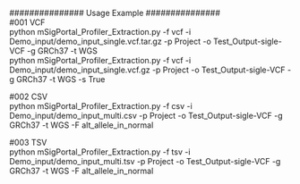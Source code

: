 ############### Usage Example ###############<br>
#001 VCF<br>
python mSigPortal_Profiler_Extraction.py -f vcf -i Demo_input/demo_input_single.vcf.tar.gz -p Project -o Test_Output-sigle-VCF -g GRCh37 -t WGS    <br>
python mSigPortal_Profiler_Extraction.py -f vcf -i Demo_input/demo_input_single.vcf.gz -p Project -o Test_Output-sigle-VCF -g GRCh37 -t WGS -s True

#002 CSV<br>
python mSigPortal_Profiler_Extraction.py -f csv -i Demo_input/demo_input_multi.csv -p Project -o Test_Output-sigle-VCF -g GRCh37 -t WGS -F alt_allele_in_normal

#003 TSV<br>
python mSigPortal_Profiler_Extraction.py -f tsv -i Demo_input/demo_input_multi.tsv -p Project -o Test_Output-sigle-VCF -g GRCh37 -t WGS -F alt_allele_in_normal




